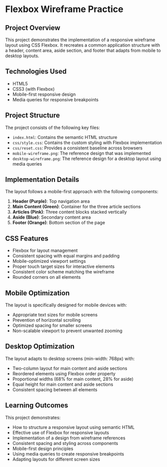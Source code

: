 # Flexbox Wireframe Practice

## Project Overview

This project demonstrates the implementation of a responsive wireframe layout using CSS Flexbox. It recreates a common application structure with a header, content area, aside section, and footer that adapts from mobile to desktop layouts.

## Technologies Used

- HTML5
- CSS3 (with Flexbox)
- Mobile-first responsive design
- Media queries for responsive breakpoints

## Project Structure

The project consists of the following key files:

- `index.html`: Contains the semantic HTML structure
- `css/style.css`: Contains the custom styling with Flexbox implementation
- `css/reset.css`: Provides a consistent baseline across browsers
- `mobile-wireframe.png`: The reference design that was implemented
- `desktop-wireframe.png`: The reference design for a desktop layout using media queries

## Implementation Details

The layout follows a mobile-first approach with the following components:

1. **Header (Purple)**: Top navigation area
2. **Main Content (Green)**: Container for the three article sections
3. **Articles (Pink)**: Three content blocks stacked vertically
4. **Aside (Blue)**: Secondary content area
5. **Footer (Orange)**: Bottom section of the page

## CSS Features

- Flexbox for layout management
- Consistent spacing with equal margins and padding
- Mobile-optimized viewport settings
- Proper touch target sizes for interactive elements
- Consistent color scheme matching the wireframe
- Rounded corners on all elements

## Mobile Optimization

The layout is specifically designed for mobile devices with:

- Appropriate text sizes for mobile screens
- Prevention of horizontal scrolling
- Optimized spacing for smaller screens
- Non-scalable viewport to prevent unwanted zooming

## Desktop Optimization

The layout adapts to desktop screens (min-width: 768px) with:

- Two-column layout for main content and aside sections
- Reordered elements using Flexbox order property
- Proportional widths (68% for main content, 28% for aside)
- Equal height for main content and aside sections
- Consistent spacing between all elements

## Learning Outcomes

This project demonstrates:

- How to structure a responsive layout using semantic HTML
- Effective use of Flexbox for responsive layouts
- Implementation of a design from wireframe references
- Consistent spacing and styling across components
- Mobile-first design principles
- Using media queries to create responsive breakpoints
- Adapting layouts for different screen sizes
